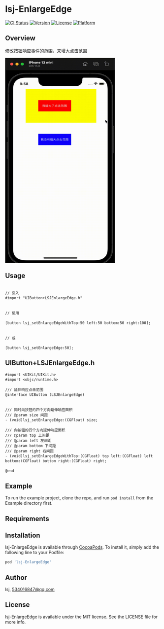 # lsj-EnlargeEdge

[![CI Status](https://img.shields.io/travis/lsj/lsj-EnlargeEdge.svg?style=flat)](https://travis-ci.org/lsj/lsj-EnlargeEdge)
[![Version](https://img.shields.io/cocoapods/v/lsj-EnlargeEdge.svg?style=flat)](https://cocoapods.org/pods/lsj-EnlargeEdge)
[![License](https://img.shields.io/cocoapods/l/lsj-EnlargeEdge.svg?style=flat)](https://cocoapods.org/pods/lsj-EnlargeEdge)
[![Platform](https://img.shields.io/cocoapods/p/lsj-EnlargeEdge.svg?style=flat)](https://cocoapods.org/pods/lsj-EnlargeEdge)

## Overview

修改按钮响应事件的范围，来增大点击范围

<img src="assets/use.gif" width = "356" height = "665" alt="图片名称" align=center />

## Usage

```

// 引入
#import "UIButton+LSJEnlargeEdge.h"


// 使用

[button lsj_setEnlargeEdgeWithTop:50 left:50 bottom:50 right:100];


// 或

[button lsj_setEnlargeEdge:50];

```


## UIButton+LSJEnlargeEdge.h

```
#import <UIKit/UIKit.h>
#import <objc/runtime.h>

/// 延伸响应点击范围
@interface UIButton (LSJEnlargeEdge)


/// 同时向按钮的四个方向延伸响应面积
/// @param size 间距
- (void)lsj_setEnlargeEdge:(CGFloat) size;

/// 向按钮的四个方向延伸响应面积
/// @param top 上间距
/// @param left 左间距
/// @param bottom 下间距
/// @param right 右间距
- (void)lsj_setEnlargeEdgeWithTop:(CGFloat) top left:(CGFloat) left bottom:(CGFloat) bottom right:(CGFloat) right;

@end

```


## Example

To run the example project, clone the repo, and run `pod install` from the Example directory first.

## Requirements

## Installation

lsj-EnlargeEdge is available through [CocoaPods](https://cocoapods.org). To install
it, simply add the following line to your Podfile:

```ruby
pod 'lsj-EnlargeEdge'
```

## Author

lsj, 534016847@qq.com

## License

lsj-EnlargeEdge is available under the MIT license. See the LICENSE file for more info.
